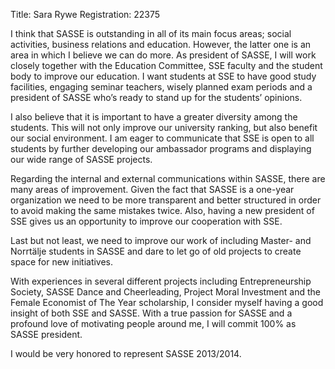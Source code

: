 Title: Sara Rywe
Registration: 22375

I think that SASSE is outstanding in all of its main focus areas; social activities, business relations and education. However, the latter one is an area in which I believe we can do more. As president of SASSE, I will work closely together with the Education Committee, SSE faculty and the student body to improve our education. I want students at SSE to have good study facilities, engaging seminar teachers, wisely planned exam periods and a president of SASSE who’s ready to stand up for the students’ opinions.

I also believe that it is important to have a greater diversity among the students. This will not only improve our university ranking, but also benefit our social environment. I am eager to communicate that SSE is open to all students by further developing our ambassador programs and displaying our wide range of SASSE projects.

Regarding the internal and external communications within SASSE, there are many areas of improvement. Given the fact that SASSE is a one-year organization we need to be more transparent and better structured in order to avoid making the same mistakes twice. Also, having a new president of SSE gives us an opportunity to improve our cooperation with SSE.

Last but not least, we need to improve our work of including Master- and Norrtälje students in SASSE and dare to let go of old projects to create space for new initiatives.

With experiences in several different projects including Entrepreneurship Society, SASSE Dance and Cheerleading, Project Moral Investment and the Female Economist of The Year scholarship, I consider myself having a good insight of both SSE and SASSE. With a true passion for SASSE and a profound love of motivating people around me, I will commit 100% as SASSE president.

I would be very honored to represent SASSE 2013/2014.
